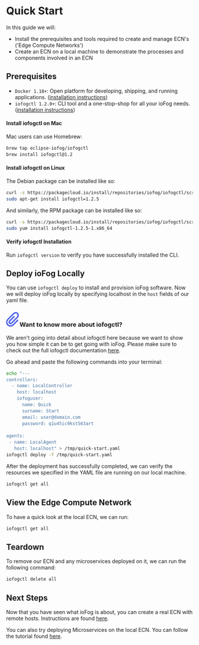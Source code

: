 # Quick Start

In this guide we will:

- Install the prerequisites and tools required to create and manage ECN's ('Edge Compute Networks')
- Create an ECN on a local machine to demonstrate the processes and components involved in an ECN

## Prerequisites

- `Docker 1.10+`: Open platform for developing, shipping, and running applications. ([installation instructions](https://docs.docker.com/install/))
- `iofogctl 1.2.0+`: CLI tool and a one-stop-shop for all your ioFog needs. ([installation instructions](https://github.com/eclipse-iofog/iofogctl/tree/v1.2.5#install))

#### Install iofogctl on Mac

Mac users can use Homebrew:

```bash
brew tap eclipse-iofog/iofogctl
brew install iofogctl@1.2
```

#### Install iofogctl on Linux

The Debian package can be installed like so:

```bash
curl -s https://packagecloud.io/install/repositories/iofog/iofogctl/script.deb.sh | sudo bash
sudo apt-get install iofogctl=1.2.5
```

And similarly, the RPM package can be installed like so:

```bash
curl -s https://packagecloud.io/install/repositories/iofog/iofogctl/script.rpm.sh | sudo bash
sudo yum install iofogctl-1.2.5-1.x86_64
```

#### Verify iofogctl Installation

Run `iofogctl version` to verify you have successfully installed the CLI.

## Deploy ioFog Locally

You can use `iofogctl deploy` to install and provision ioFog software. Now we will deploy ioFog locally by specifying localhost in the `host` fields of our yaml file.

<aside class="notifications note">
  <h3><img src="/images/icos/ico-note.svg" alt="">Want to know more about iofogctl?</h3>
  <p>We aren't going into detail about iofogctl here because we want to show you how simple it can be to get going with ioFog. Please make sure to check out the full iofogctl documentation <a href="../tools/iofogctl/usage.html">here</a>.</p>
</aside>

Go ahead and paste the following commands into your terminal:

```bash
echo "---
controllers:
  - name: LocalController
    host: localhost
    iofoguser:
      name: Quick
      surname: Start
      email: user@domain.com
      password: q1u45ic9kst563art

agents:
 - name: LocalAgent
   host: localhost" > /tmp/quick-start.yaml
iofogctl deploy -f /tmp/quick-start.yaml
```

After the deployment has successfully completed, we can verify the resources we specified in the YAML file are running on our local machine.

```bash
iofogctl get all
```

## View the Edge Compute Network

To have a quick look at the local ECN, we can run:

```bash
iofogctl get all
```

## Teardown

To remove our ECN and any microservices deployed on it, we can run the following command:

```bash
iofogctl delete all
```

## Next Steps

Now that you have seen what ioFog is about, you can create a real ECN with remote hosts. Instructions are found [here](../remote-deployment/prepare-your-remote-hosts.html).

You can also try deploying Microservices on the local ECN. You can follow the tutorial found [here](../tutorial/introduction.html).

